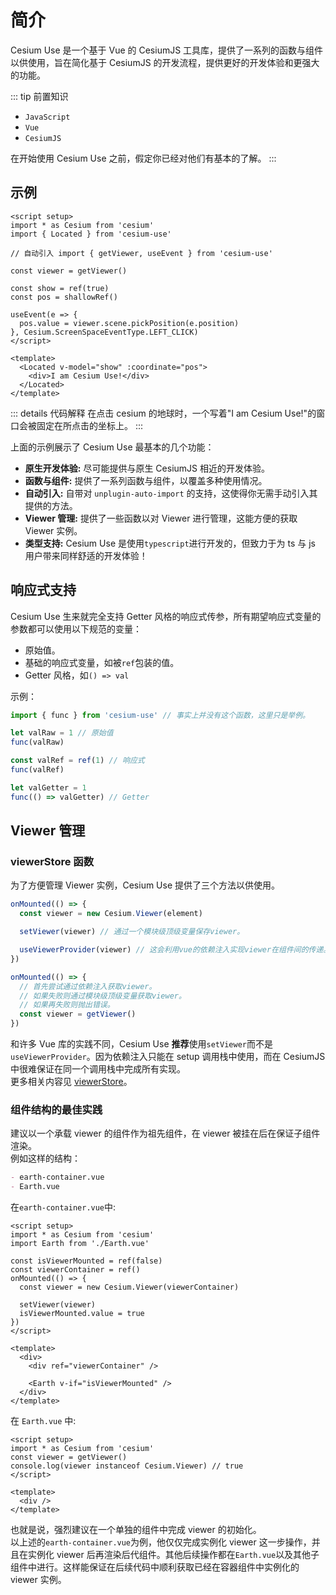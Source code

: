 # 简介

Cesium Use 是一个基于 Vue 的 CesiumJS 工具库，提供了一系列的函数与组件以供使用，旨在简化基于 CesiumJS 的开发流程，提供更好的开发体验和更强大的功能。

::: tip 前置知识

- `JavaScript`
- `Vue`
- `CesiumJS`

在开始使用 Cesium Use 之前，假定你已经对他们有基本的了解。
:::

## 示例

```vue {5,7,12,18-20}
<script setup>
import * as Cesium from 'cesium'
import { Located } from 'cesium-use'

// 自动引入 import { getViewer, useEvent } from 'cesium-use'

const viewer = getViewer()

const show = ref(true)
const pos = shallowRef()

useEvent(e => {
  pos.value = viewer.scene.pickPosition(e.position)
}, Cesium.ScreenSpaceEventType.LEFT_CLICK)
</script>

<template>
  <Located v-model="show" :coordinate="pos">
    <div>I am Cesium Use!</div>
  </Located>
</template>
```

::: details 代码解释
在点击 cesium 的地球时，一个写着"I am Cesium Use!"的窗口会被固定在所点击的坐标上。
:::

上面的示例展示了 Cesium Use 最基本的几个功能：

- **原生开发体验:** 尽可能提供与原生 CesiumJS 相近的开发体验。
- **函数与组件:** 提供了一系列函数与组件，以覆盖多种使用情况。
- **自动引入:** 自带对 `unplugin-auto-import` 的支持，这使得你无需手动引入其提供的方法。
- **Viewer 管理:** 提供了一些函数以对 Viewer 进行管理，这能方便的获取 Viewer 实例。
- **类型支持:** Cesium Use 是使用`typescript`进行开发的，但致力于为 ts 与 js 用户带来同样舒适的开发体验！

## 响应式支持

Cesium Use 生来就完全支持 Getter 风格的响应式传参，所有期望响应式变量的参数都可以使用以下规范的变量：

- 原始值。
- 基础的响应式变量，如被`ref`包装的值。
- Getter 风格，如`() => val`

示例：

```js
import { func } from 'cesium-use' // 事实上并没有这个函数，这里只是举例。

let valRaw = 1 // 原始值
func(valRaw)

const valRef = ref(1) // 响应式
func(valRef)

let valGetter = 1
func(() => valGetter) // Getter
```

## Viewer 管理

### viewerStore 函数

为了方便管理 Viewer 实例，Cesium Use 提供了三个方法以供使用。

```js {4,6,10-13}
onMounted(() => {
  const viewer = new Cesium.Viewer(element)

  setViewer(viewer) // 通过一个模块级顶级变量保存viewer。

  useViewerProvider(viewer) // 这会利用vue的依赖注入实现viewer在组件间的传递。
})

onMounted(() => {
  // 首先尝试通过依赖注入获取viewer。
  // 如果失败则通过模块级顶级变量获取viewer。
  // 如果再失败则抛出错误。
  const viewer = getViewer()
})
```

和许多 Vue 库的实践不同，Cesium Use **推荐**使用`setViewer`而不是`useViewerProvider`。因为依赖注入只能在 setup 调用栈中使用，而在 CesiumJS 中很难保证在同一个调用栈中完成所有实现。  
更多相关内容见 [viewerStore](/core/viewerStore/index-zh.md)。

### 组件结构的最佳实践

建议以一个承载 viewer 的组件作为祖先组件，在 viewer 被挂在后在保证子组件渲染。  
例如这样的结构：

```md
- earth-container.vue
- Earth.vue
```

在`earth-container.vue`中:

```vue
<script setup>
import * as Cesium from 'cesium'
import Earth from './Earth.vue'

const isViewerMounted = ref(false)
const viewerContainer = ref()
onMounted(() => {
  const viewer = new Cesium.Viewer(viewerContainer)

  setViewer(viewer)
  isViewerMounted.value = true
})
</script>

<template>
  <div>
    <div ref="viewerContainer" />

    <Earth v-if="isViewerMounted" />
  </div>
</template>
```

在 `Earth.vue` 中:

```vue
<script setup>
import * as Cesium from 'cesium'
const viewer = getViewer()
console.log(viewer instanceof Cesium.Viewer) // true
</script>

<template>
  <div />
</template>
```

也就是说，强烈建议在一个单独的组件中完成 viewer 的初始化。  
以上述的`earth-container.vue`为例，他仅仅完成实例化 viewer 这一步操作，并且在实例化 viewer 后再渲染后代组件。其他后续操作都在`Earth.vue`以及其他子组件中进行。这样能保证在后续代码中顺利获取已经在容器组件中实例化的 viewer 实例。
